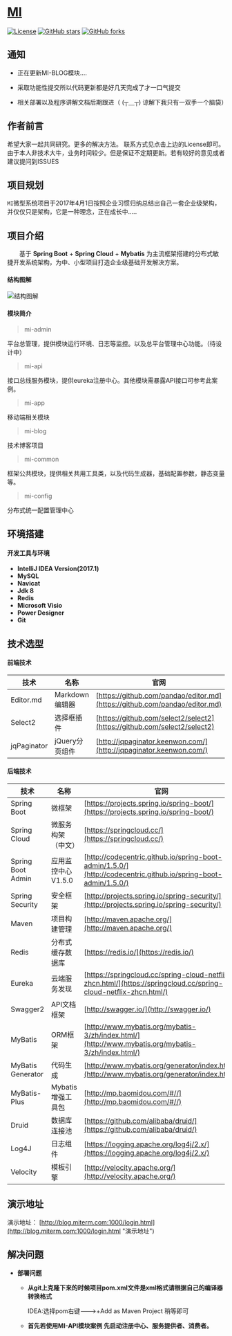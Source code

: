 # [MI](https://github.com/MIYAOW/MI)

[![License](https://img.shields.io/badge/license-MIT-blue.svg)](http://blog.csdn.net/fjnpysh)
[![GitHub stars](https://img.shields.io/github/stars/MIYAOW/MI.svg?style=social&label=Stars)](https://github.com/MIYAOW/MI)
[![GitHub forks](https://img.shields.io/github/forks/MIYAOW/MI.svg?style=social&label=Fork)](https://github.com/MIYAOW/MI)

## 通知

- 正在更新MI-BLOG模块....

- 采取功能性提交所以代码更新都是好几天完成了才一口气提交

- 相关部署以及程序讲解文档后期跟进（ (┬＿┬) 谅解下我只有一双手一个脑袋）
 

## 作者前言

   希望大家一起共同研究。更多的解决方法。 联系方式见点击上边的License即可。
   由于本人非技术大牛，业务时间较少。但是保证不定期更新。若有较好的意见或者建议提问到ISSUES

## 项目规划

   `MI`微型系统项目于2017年4月1日按照企业习惯归纳总结出自己一套企业级架构，并仅仅只是架构，它是一种理念，正在成长中.....

## 项目介绍

　　基于 **Spring Boot** + **Spring Cloud** + **Mybatis** 为主流框架搭建的分布式敏捷开发系统架构，为中、小型项目打造企业级基础开发解决方案。

#### 结构图解

![结构图解](.project-resouce/MI-pro.png)

#### 模块简介

> mi-admin

平台总管理，提供模块运行环境、日志等监控。以及总平台管理中心功能。（待设计中）

> mi-api

接口总线服务模块，提供eureka注册中心。其他模块需暴露API接口可参考此案例。

> mi-app

移动端相关模块

> mi-blog

技术博客项目

> mi-common

框架公共模块，提供相关共用工具类，以及代码生成器，基础配置参数，静态变量等。

> mi-config

分布式统一配置管理中心

## 环境搭建

#### 开发工具与环境
- **IntelliJ IDEA Version(2017.1)**
- **MySQL**  
- **Navicat** 
- **Jdk 8**
- **Redis**
- **Microsoft Visio**
- **Power Designer**
- **Git**

## 技术选型

#### 前端技术
技术 | 名称 | 官网
----|------|----
Editor.md | Markdown编辑器  | [https://github.com/pandao/editor.md](https://github.com/pandao/editor.md)
Select2 | 选择框插件  | [https://github.com/select2/select2](https://github.com/select2/select2)
jqPaginator | jQuery分页组件  | [http://jqpaginator.keenwon.com/](http://jqpaginator.keenwon.com/)


#### 后端技术
技术 | 名称 | 官网
----|------|----
Spring Boot | 微框架  | [https://projects.spring.io/spring-boot/](https://projects.spring.io/spring-boot/)
Spring Cloud | 微服务构架（中文）  | [https://springcloud.cc/](https://springcloud.cc/)
Spring Boot Admin | 应用监控中心V1.5.0  | [http://codecentric.github.io/spring-boot-admin/1.5.0/](http://codecentric.github.io/spring-boot-admin/1.5.0/)
Spring Security | 安全框架  | [http://projects.spring.io/spring-security/](http://projects.spring.io/spring-security/)
Maven | 项目构建管理  | [http://maven.apache.org/](http://maven.apache.org/)
Redis | 分布式缓存数据库  | [https://redis.io/](https://redis.io/)
Eureka | 云端服务发现  | [https://springcloud.cc/spring-cloud-netflix-zhcn.html/](https://springcloud.cc/spring-cloud-netflix-zhcn.html/)
Swagger2 | API文档框架  | [http://swagger.io/](http://swagger.io/)
MyBatis | ORM框架  | [http://www.mybatis.org/mybatis-3/zh/index.html/](http://www.mybatis.org/mybatis-3/zh/index.html/)
MyBatis Generator | 代码生成  | [http://www.mybatis.org/generator/index.html/](http://www.mybatis.org/generator/index.html/)
MyBatis-Plus | Mybatis增强工具包  | [http://mp.baomidou.com/#//](http://mp.baomidou.com/#//)
Druid | 数据库连接池 | [https://github.com/alibaba/druid/](https://github.com/alibaba/druid/)
Log4J | 日志组件 | [https://logging.apache.org/log4j/2.x/](https://logging.apache.org/log4j/2.x/)
Velocity | 模板引擎 | [http://velocity.apache.org/](http://velocity.apache.org/)



## 演示地址

演示地址： [http://blog.miterm.com:1000/login.html](http://blog.miterm.com:1000/login.html "演示地址")


## 解决问题
                
+ **部署问题**
    +  **从git上克隆下来的时候项目pom.xml文件是xml格式请根据自己的编译器转换格式**
        
        IDEA:选择pom右键--->+Add as Maven Project 稍等即可
     
    + **首先若使用MI-API模块案例 先启动注册中心、服务提供者、消费者。**
